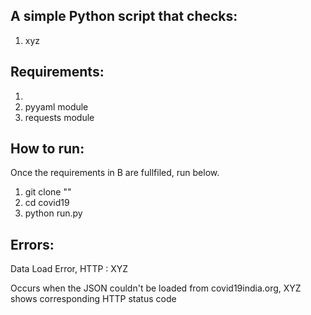 A simple Python script that checks:
----------------------------------

1. xyz

Requirements:
------------

1.
2. pyyaml module
3. requests module

How to run:
----------

Once the requirements in B are fullfiled, run below.

1. git clone ""
2. cd covid19
3. python run.py

Errors:
------

Data Load Error, HTTP : XYZ

Occurs when the JSON couldn't be loaded from covid19india.org, XYZ shows corresponding HTTP status code